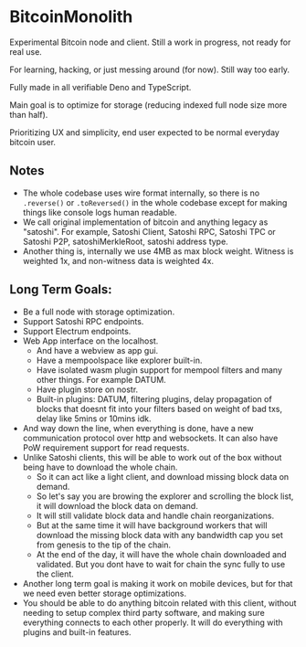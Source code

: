 # BitcoinMonolith

Experimental Bitcoin node and client. Still a work in progress, not ready for real use.

For learning, hacking, or just messing around (for now). Still way too early.

Fully made in all verifiable Deno and TypeScript.

Main goal is to optimize for storage (reducing indexed full node size more than half).

Prioritizing UX and simplicity, end user expected to be normal everyday bitcoin user.

## Notes

- The whole codebase uses wire format internally, so there is no `.reverse()` or `.toReversed()` in the whole codebase
  except for making things like console logs human readable.
- We call original implementation of bitcoin and anything legacy as "satoshi". For example, Satoshi Client, Satoshi RPC,
  Satoshi TPC or Satoshi P2P, satoshiMerkleRoot, satoshi address type.
- Another thing is, internally we use 4MB as max block weight. Witness is weighted 1x, and non-witness data is weighted
  4x.

## Long Term Goals:

- Be a full node with storage optimization.
- Support Satoshi RPC endpoints.
- Support Electrum endpoints.
- Web App interface on the localhost.
  - And have a webview as app gui.
  - Have a mempoolspace like explorer built-in.
  - Have isolated wasm plugin support for mempool filters and many other things. For example DATUM.
  - Have plugin store on nostr.
  - Built-in plugins: DATUM, filtering plugins, delay propagation of blocks that doesnt fit into your filters based on
    weight of bad txs, delay like 5mins or 10mins idk.
- And way down the line, when everything is done, have a new communication protocol over http and websockets. It can
  also have PoW requirement support for read requests.
- Unlike Satoshi clients, this will be able to work out of the box without being have to download the whole chain.
  - So it can act like a light client, and download missing block data on demand.
  - So let's say you are browing the explorer and scrolling the block list, it will download the block data on demand.
  - It will still validate block data and handle chain reorganizations.
  - But at the same time it will have background workers that will download the missing block data with any bandwidth
    cap you set from genesis to the tip of the chain.
  - At the end of the day, it will have the whole chain downloaded and validated. But you dont have to wait for chain
    the sync fully to use the client.
- Another long term goal is making it work on mobile devices, but for that we need even better storage optimizations.
- You should be able to do anything bitcoin related with this client, without needing to setup complex third party
  software, and making sure everything connects to each other properly. It will do everything with plugins and built-in
  features.
